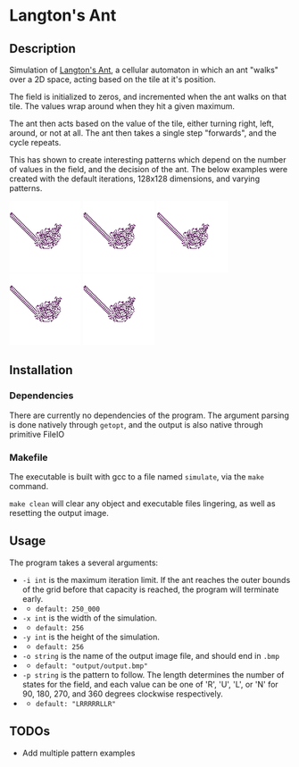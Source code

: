 # Langton's Ant

## Description

Simulation of [Langton's Ant](https://en.wikipedia.org/wiki/Langton%27s_ant), a cellular automaton in which
an ant "walks" over a 2D space, acting based on the tile at it's position.

The field is initialized to zeros, and incremented when the ant walks on that tile.
The values wrap around when they hit a given maximum.

The ant then acts based on the value of the tile, either turning right, left, around, or not at all.
The ant then takes a single step "forwards", and the cycle repeats.

This has shown to create interesting patterns which depend on the number of values in the field, and the decision of the ant.
The below examples were created with the default iterations, 128x128 dimensions, and varying patterns.

![RL](./output/example_1.bmp)
![RLLR](./output/example_1.bmp)
![RRLL](./output/example_1.bmp)
![RLR](./output/example_1.bmp)
![LRRRRRLLR (default pattern)](./output/example_1.bmp)





## Installation

### Dependencies

There are currently no dependencies of the program.
The argument parsing is done natively through `getopt`,
and the output is also native through primitive FileIO

### Makefile

The executable is built with gcc to a file named `simulate`, via the `make` command.

`make clean` will clear any object and executable files lingering, as well as resetting the output image.

## Usage

The program takes a several arguments:
- `-i int` is the maximum iteration limit. If the ant reaches the outer bounds of the grid before that capacity is reached, the program will terminate early.
- - `default: 250_000`
- `-x int` is the width of the simulation.
- - `default: 256`
- `-y int` is the height of the simulation. 
- - `default: 256`
- `-o string` is the name of the output image file, and should end in `.bmp`
- - `default: "output/output.bmp"`
- `-p string` is the pattern to follow. The length determines the number of states for the field, and each value can be one of 'R', 'U', 'L', or 'N' for 90, 180, 270, and 360 degrees clockwise respectively.
- - `default: "LRRRRRLLR"`

## TODOs

- Add multiple pattern examples


